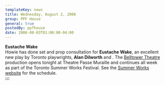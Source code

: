 ```yaml
---
templateKey: news
title: Wednesday, August 2, 2006
group: PPF House
general: true
postedBy: ppfhouse
date: 2006-08-03T01:00:00-04:00
---
```

**Eustache Wake**  
Howie has done set and prop consultation for **Eustache Wake**, an excellent new play by Toronto playwrights, **Alan Dilworth** and . The [Belltower Theatre](http://www.belltowertheatre.com/) production opens tonight at Theatre Passe Muraille and continues all week as part of the Toronto Summer Works Festival. See the [Summer Works website](http://www.summerworks.ca/) for the schedule.  
**:::**